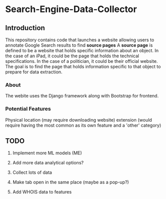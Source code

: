 # Search-Engine-Data-Collector

## Introduction
This repository contains code that launches a website allowing users to annotate Google Search results to find **source pages**
A **source page** is defined to be a website that holds specific information about an object. In the case of an iPad, it could be the page that holds the technical specifications. In the case of a politician, it could be their official website. The goal is to find the page that holds information specific to that object to prepare for data extraction.

### About
The webite uses the Django framework along with Bootstrap for frontend.


### Potential Features
Physical location (may require downloading website)
extension (would require having the most common as its own feature and a 'other' category)




## TODO

1. Implement more ML models (ME)

1. Add more data analytical options?

3. Collect lots of data

3. Make tab open in the same place (maybe as a pop-up?)

1. Add WHOIS data to features